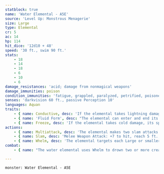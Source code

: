 ```yaml
---
statblock: true
name: 'Water Elemental - A5E'
source: 'Level Up: Monstrous Menagerie'
size: Large
type: Elemental
cr: 5
ac: 14
hp: 114
hit_dice: '12d10 + 48'
speed: '30 ft., swim 90 ft.'
stats:
    - 18
    - 14
    - 18
    - 6
    - 10
    - 6
damage_resistances: 'acid; damage from nonmagical weapons'
damage_immunities: poison
condition_immunities: 'fatigue, grappled, paralyzed, petrified, poisoned, prone, restrained, unconscious'
senses: 'darkvision 60 ft., passive Perception 10'
languages: Aquan
traits:
    - { name: Conductive, desc: 'If the elemental takes lightning damage, each creature sharing its space takes the same amount of lightning damage.' }
    - { name: 'Fluid Form', desc: "The elemental can enter and end its turn in other creatures' spaces and move through a space as narrow as 1 inch wide without squeezing." }
    - { name: Freeze, desc: 'If the elemental takes cold damage, its speed is reduced by 15 feet until the end of its next turn.' }
actions:
    - { name: Multiattack, desc: 'The elemental makes two slam attacks.' }
    - { name: Slam, desc: 'Melee Weapon Attack: +7 to hit, reach 5 ft., one target. Hit: 13 (2d8 + 4) bludgeoning damage.' }
    - { name: Whelm, desc: 'The elemental targets each Large or smaller creature in its space. Each target makes a DC 15 Strength saving throw. On a failure, the target is grappled (escape DC 15). Until this grapple ends, the target is restrained and unable to breathe air. The elemental can move at full speed while carrying grappled creatures inside its space. It can grapple one Large creature or up to four Medium or smaller creatures.' }
combat:
    - { name: "The water elemental uses Whelm to drown two or more creatures, beating them with slam attacks while they're restrained in the elemental's space", desc: 'While on dry land, the elemental seeks cover from mobile ranged attackers. Elementals retreat only if ordered to do so.' }

---
```

```statblock
monster: Water Elemental - A5E
```
